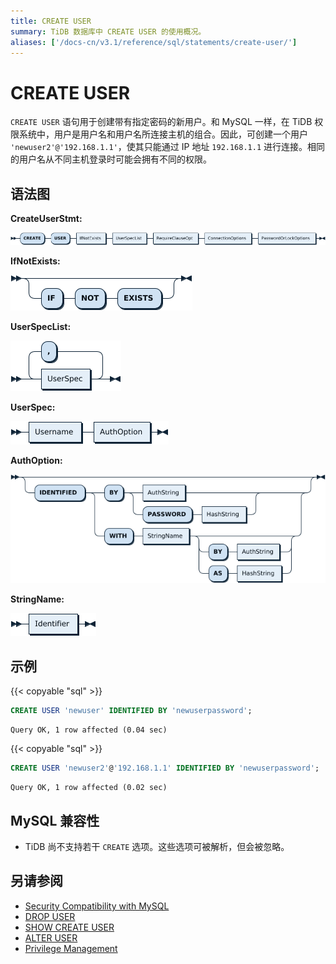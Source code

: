 ```yaml
---
title: CREATE USER
summary: TiDB 数据库中 CREATE USER 的使用概况。
aliases: ['/docs-cn/v3.1/reference/sql/statements/create-user/']
---
```


# CREATE USER

`CREATE USER` 语句用于创建带有指定密码的新用户。和 MySQL 一样，在 TiDB 权限系统中，用户是用户名和用户名所连接主机的组合。因此，可创建一个用户 `'newuser2'@'192.168.1.1'`，使其只能通过 IP 地址 `192.168.1.1` 进行连接。相同的用户名从不同主机登录时可能会拥有不同的权限。

## 语法图

**CreateUserStmt:**

![CreateUserStmt](/media/sqlgram/CreateUserStmt.png)

**IfNotExists:**

![IfNotExists](/media/sqlgram/IfNotExists.png)

**UserSpecList:**

![UserSpecList](/media/sqlgram/UserSpecList.png)

**UserSpec:**

![UserSpec](/media/sqlgram/UserSpec.png)

**AuthOption:**

![AuthOption](/media/sqlgram/AuthOption.png)

**StringName:**

![StringName](/media/sqlgram/StringName.png)

## 示例

{{< copyable "sql" >}}

```sql
CREATE USER 'newuser' IDENTIFIED BY 'newuserpassword';
```

```
Query OK, 1 row affected (0.04 sec)
```

{{< copyable "sql" >}}

```sql
CREATE USER 'newuser2'@'192.168.1.1' IDENTIFIED BY 'newuserpassword';
```

```
Query OK, 1 row affected (0.02 sec)
```

## MySQL 兼容性

* TiDB 尚不支持若干 `CREATE` 选项。这些选项可被解析，但会被忽略。

## 另请参阅

* [Security Compatibility with MySQL](/security-compatibility-with-mysql.md)
* [DROP USER](/sql-statements/sql-statement-drop-user.md)
* [SHOW CREATE USER](/sql-statements/sql-statement-show-create-user.md)
* [ALTER USER](/sql-statements/sql-statement-alter-user.md)
* [Privilege Management](/privilege-management.md)
